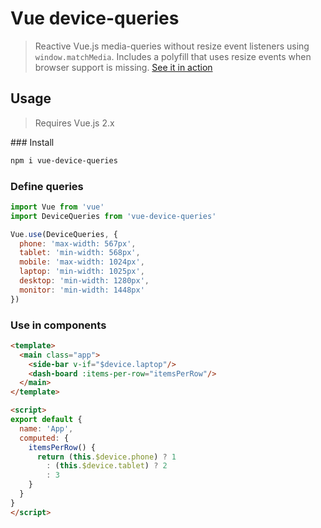 # Vue device-queries

> Reactive Vue.js media-queries without resize event listeners using `window.matchMedia`. Includes a polyfill that uses resize events when browser support is missing.
> [See it in action](https://codesandbox.io/s/pkzopyr07q)

## Usage

> Requires Vue.js 2.x

### Install

```bash
npm i vue-device-queries
```

### Define queries

```javascript
import Vue from 'vue'
import DeviceQueries from 'vue-device-queries'

Vue.use(DeviceQueries, {
  phone: 'max-width: 567px',
  tablet: 'min-width: 568px',
  mobile: 'max-width: 1024px',
  laptop: 'min-width: 1025px',
  desktop: 'min-width: 1280px',
  monitor: 'min-width: 1448px'
})
```

### Use in components

```html
<template>
  <main class="app">
    <side-bar v-if="$device.laptop"/>
    <dash-board :items-per-row="itemsPerRow"/>
  </main>
</template>

<script>
export default {
  name: 'App',
  computed: {
    itemsPerRow() {
      return (this.$device.phone) ? 1
        : (this.$device.tablet) ? 2
        : 3
    }
  }
}
</script>
```
